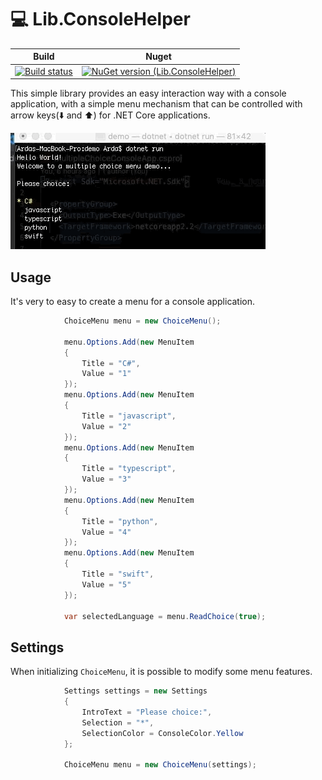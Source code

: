 # :computer: Lib.ConsoleHelper


| Build  | Nuget |
| ------------- | ------------- |
| [![Build status](https://miyop.visualstudio.com/Lib/_apis/build/status/Lib-ConsoleHelper)](https://miyop.visualstudio.com/Lib/_build/latest?definitionId=4) | [![NuGet version (Lib.ConsoleHelper)](https://img.shields.io/nuget/v/Lib.ConsoleHelper.svg)](https://www.nuget.org/packages/Lib.ConsoleHelper/)  |


This simple library provides an easy interaction way with a console application, with a simple menu mechanism that can be controlled with arrow keys(:arrow_down: and :arrow_up:) for .NET Core applications.

![Menu](https://github.com/ardacetinkaya/Lib.ConsoleHelper/blob/master/images/menu.gif)


## Usage ##

It's very to easy to create a menu for a console application. 

```csharp
            ChoiceMenu menu = new ChoiceMenu();

            menu.Options.Add(new MenuItem
            {
                Title = "C#",
                Value = "1"
            });
            menu.Options.Add(new MenuItem
            {
                Title = "javascript",
                Value = "2"
            });
            menu.Options.Add(new MenuItem
            {
                Title = "typescript",
                Value = "3"
            });
            menu.Options.Add(new MenuItem
            {
                Title = "python",
                Value = "4"
            });
            menu.Options.Add(new MenuItem
            {
                Title = "swift",
                Value = "5"
            });

            var selectedLanguage = menu.ReadChoice(true);
```

## Settings ##

When initializing ```ChoiceMenu```, it is possible to modify some menu features.

```csharp
            Settings settings = new Settings
            {
                IntroText = "Please choice:",
                Selection = "*",
                SelectionColor = ConsoleColor.Yellow
            };

            ChoiceMenu menu = new ChoiceMenu(settings);
```
